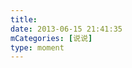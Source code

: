 ```yaml
---
title: 
date: 2013-06-15 21:41:35
mCategories: [说说]
type: moment
---
```


<div id="pics-20130615214135"></div>

<script>
var data = [
    {"link": "2013-06-15_000000.jpeg", "type": "shuoshuo"}
];
picsRender(data, "pics-20130615214135");
</script>
